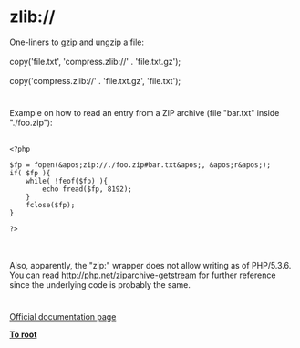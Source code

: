 # zlib://



One-liners to gzip and ungzip a file:<br><br>copy(&apos;file.txt&apos;, &apos;compress.zlib://&apos; . &apos;file.txt.gz&apos;);<br><br>copy(&apos;compress.zlib://&apos; . &apos;file.txt.gz&apos;, &apos;file.txt&apos;);  

#

Example on how to read an entry from a ZIP archive (file "bar.txt" inside "./foo.zip"):<br><br>

```
<?php

$fp = fopen(&apos;zip://./foo.zip#bar.txt&apos;, &apos;r&apos;);
if( $fp ){
    while( !feof($fp) ){
        echo fread($fp, 8192);
    }
    fclose($fp);
}

?>
```
<br><br>Also, apparently, the "zip:" wrapper does not allow writing as of PHP/5.3.6. You can read http://php.net/ziparchive-getstream for further reference since the underlying code is probably the same.  

#

[Official documentation page](https://www.php.net/manual/en/wrappers.compression.php)

**[To root](/README.md)**